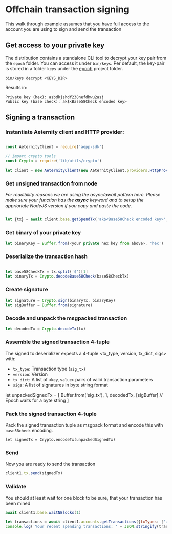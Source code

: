 # Offchain transaction signing

This walk through example assumes that you have full access to the account you are using to sign and send the transaction

## Get access to your private key

The distribution contains a standalone CLI tool to decrypt your key pair from the `epoch` folder. You can access it under `bin/keys`. Per default, the key-pair is stored in a folder `keys` under the [epoch](https://github.com/aeternity/epoch) project folder.

```
bin/keys decrypt <KEYS_DIR>
```

Results in:

```
Private key (hex): asbdkjshdf238nefdhwu2asj
Public key (base check): ak$<Base58Check encoded key> 
```

## Signing a transaction

### Instantiate Aeternity client and HTTP provider:

```javascript

const AeternityClient = require('aepp-sdk')

// Import crypto tools 
const Crypto = require('lib/utils/crypto')

let client = new AeternityClient(new AeternityClient.providers.HttpProvider('localhost', 3013, {internalPort: 3113, secured: false}))


```

### Get unsigned transaction from node

*For readibility reasons we are using the async/await pattern here. Please make sure your function has the **async** keyword and to setup the apprioriate NodeJS version if you copy and paste the code.*

```javascript

let {tx} = await client.base.getSpendTx('ak$<Base58Check encoded key>', 10)

```

### Get binary of your private key

```javascript
let binaryKey = Buffer.from(<your private hex key from above>, 'hex')
```

### Deserialize the transaction hash

```javascript

let base58CheckTx = tx.split('$')[1]
let binaryTx = Crypto.decodeBase58Check(base58CheckTx)

```

### Create signature

```javascript
let signature = Crypto.sign(binaryTx, binaryKey)
let sigBuffer = Buffer.from(signature)
```

### Decode and unpack the msgpacked transaction

```javascript
let decodedTx = Crypto.decodeTx(tx)
```

### Assemble the signed transaction 4-tuple

The signed tx deserializer expects a 4-tuple <tx_type, version, tx_dict, sigs> with:
* `tx_type`: Transaction type (`sig_tx`)
* `version`: Version
* `tx_dict`: A list of `<key,value>` pairs of valid transaction parameters
* `sigs`: A list of signatures in byte string format

let unpackedSignedTx = [
 Buffer.from('sig_tx'),
 1,
 decodedTx,
 [sigBuffer]  // Epoch waits for a byte string
]

### Pack the signed transaction 4-tuple

Pack the signed transaction tuple as msgpack format and encode this with `base58check` encoding.

```[javascript]
let signedTx = Crypto.encodeTx(unpackedSignedTx)
```

### Send 

Now you are ready to send the transaction

```javascript
client1.tx.send(signedTx)
```

### Validate

You should at least wait for one block to be sure, that your transaction has been mined
```javascript
await client1.base.waitNBlocks(1)

let transactions = await client1.accounts.getTransactions({txTypes: ['aec_spend_tx']})
console.log('Your recent spending transactions: ' + JSON.stringify(transactions))
```

```
